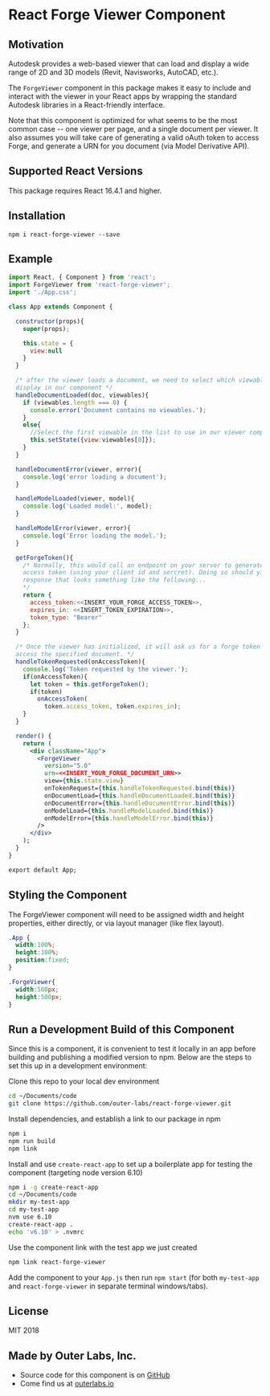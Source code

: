 # React Forge Viewer Component

## Motivation
Autodesk provides a web-based viewer that can load and display a wide range of
2D and 3D models (Revit, Navisworks, AutoCAD, etc.).

The `ForgeViewer` component in this package makes it easy to include and
interact with the viewer in your React apps by wrapping the standard Autodesk
libraries in a React-friendly interface.

Note that this component is optimized for what seems to be the most common case
-- one viewer per page, and a single document per viewer. It also assumes you
will take care of generating a valid oAuth token to access Forge, and generate a
URN for you document (via Model Derivative API).

## Supported React Versions
This package requires React 16.4.1 and higher.

## Installation

`npm i react-forge-viewer --save`

## Example
```jsx
import React, { Component } from 'react';
import ForgeViewer from 'react-forge-viewer';
import './App.css';

class App extends Component {

  constructor(props){
    super(props);

    this.state = {
      view:null
    }
  }

  /* after the viewer loads a document, we need to select which viewable to
  display in our component */
  handleDocumentLoaded(doc, viewables){
    if (viewables.length === 0) {
      console.error('Document contains no viewables.');
    }
    else{
      //Select the first viewable in the list to use in our viewer component
      this.setState({view:viewables[0]});
    }
  }

  handleDocumentError(viewer, error){
    console.log('error loading a document');
  }

  handleModelLoaded(viewer, model){
    console.log('Loaded model:', model);
  }

  handleModelError(viewer, error){
    console.log('Error loading the model.');
  }

  getForgeToken(){
    /* Normally, this would call an endpoint on your server to generate a public
    access token (using your client id and sercret). Doing so should yield a
    response that looks something like the following...
    */
    return {
      access_token:<<INSERT_YOUR_FORGE_ACCESS_TOKEN>>,
      expires_in: <<INSERT_TOKEN_EXPIRATION>>,
      token_type: "Bearer"
    };
  }

  /* Once the viewer has initialized, it will ask us for a forge token so it can
  access the specified document. */
  handleTokenRequested(onAccessToken){
    console.log('Token requested by the viewer.');
    if(onAccessToken){
      let token = this.getForgeToken();
      if(token)
        onAccessToken(
          token.access_token, token.expires_in);
    }
  }

  render() {
    return (
      <div className="App">
        <ForgeViewer
          version="5.0"
          urn=<<INSERT_YOUR_FORGE_DOCUMENT_URN>>
          view={this.state.view}
          onTokenRequest={this.handleTokenRequested.bind(this)}
          onDocumentLoad={this.handleDocumentLoaded.bind(this)}
          onDocumentError={this.handleDocumentError.bind(this)}
          onModelLoad={this.handleModelLoaded.bind(this)}
          onModelError={this.handleModelError.bind(this)}
        />
      </div>
    );
  }
}

export default App;
```

## Styling the Component
The ForgeViewer component will need to be assigned width and height properties,
either directly, or via layout manager (like flex layout). 

```css
.App {
  width:100%;
  height:100%;
  position:fixed;
}

.ForgeViewer{
  width:500px;
  height:500px;
}
```

## Run a Development Build of this Component
Since this is a component, it is convenient to test it locally in an app before
building and publishing a modified version to npm. Below are the steps to set
this up in a development environment:

Clone this repo to your local dev environment
```bash
cd ~/Documents/code
git clone https://github.com/outer-labs/react-forge-viewer.git
```

Install dependencies, and establish a link to our package in npm
```bash
npm i
npm run build
npm link
```

Install and use `create-react-app` to set up a boilerplate app for testing the
component (targeting node version 6.10)
```bash
npm i -g create-react-app
cd ~/Documents/code
mkdir my-test-app
cd my-test-app
nvm use 6.10
create-react-app .
echo 'v6.10' > .nvmrc
```

Use the component link with the test app we just created
```bash
npm link react-forge-viewer
```

Add the component to your `App.js` then run `npm start` (for both `my-test-app`
and `react-forge-viewer` in separate terminal windows/tabs).

## License
MIT 2018

## Made by Outer Labs, Inc.
* Source code for this component is on [GitHub](https://github.com/outer-labs/react-forge-viewer)
* Come find us at [outerlabs.io](http://outerlabs.io)
